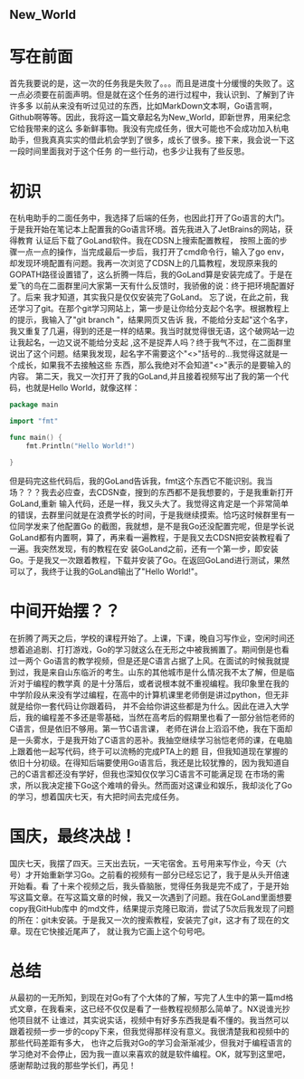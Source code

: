 ## New_World 
# 写在前面
首先我要说的是，这一次的任务我是失败了。。。而且是进度十分缓慢的失败了。这一点必须要在前面声明。但是就在这个任务的进行过程中，我认识到、了解到了许许多多
以前从来没有听过见过的东西，比如MarkDown文本啊，Go语言啊，Github啊等等。因此，我将这一篇文章起名为New_World，即新世界，用来纪念它给我带来的这么
多新鲜事物。我没有完成任务，很大可能也不会成功加入杭电助手，但我真真实实的借此机会学到了很多，成长了很多。接下来，我会说一下这一段时间里面我对于这个任务
的一些行动，也多少让我有了些反思。
# 初识
在杭电助手的二面任务中，我选择了后端的任务，也因此打开了Go语言的大门。于是我开始在笔记本上配置我的Go语言环境。首先我进入了JetBrains的网站，获得教育
认证后下载了GoLand软件。我在CDSN上搜索配置教程，
按照上面的步骤一点一点的操作，当完成最后一步后，我打开了cmd命令行，输入了go env，却发现环境配置有问题。我再一次浏览了CDSN上的几篇教程，发现原来我的
GOPATH路径设置错了，这么折腾一阵后，我的GoLand算是安装完成了。于是在爱飞的鸟在二面群里问大家第一天有什么反馈时，我骄傲的说：终于把环境配置好了。后来
我才知道，其实我只是仅仅安装完了GoLand。
忘了说，在此之前，我还学习了git。在那个git学习网站上，第一步是让你给分支起个名字。根据教程上的提示，我输入了"git branch <bugFix>"，结果网页又告诉
我，不能给分支起"<bugFix>这个名字，我又重复了几遍，得到的还是一样的结果。我当时就觉得很无语，这个破网站一边让我起名<bugFix>，一边又说不能给分支起
<bugFix>,这不是捉弄人吗？终于我气不过，在二面群里说出了这个问题。结果我发现，起名字不需要这个"<>"括号的...我觉得这就是一个成长，如果我不去接触这些
东西，那么我绝对不会知道"<>"表示的是要输入的内容。
第二天，我又一次打开了我的GoLand,并且接着视频写出了我的第一个代码，也就是Hello World，就像这样：
```go
package main

import "fmt"

func main() {
	fmt.Println("Hello World!")

}

```
但是码完这些代码后，我的GoLand告诉我，fmt这个东西它不能识别。我当场？？？我去必应查，去CDSN查，搜到的东西都不是我想要的，于是我重新打开GoLand,重新
输入代码，还是一样，我又头大了。我觉得这肯定是一个非常简单的错误，去群里问就是在浪费学长的时间，于是我继续摸索。恰巧这时候群里有一位同学发来了他配置Go
的截图，我就想，是不是我Go还没配置完呢，但是学长说GoLand都有内置啊，算了，再来看一遍教程，于是我又去CDSN把安装教程看了一遍。我突然发现，有的教程在安
装GoLand之前，还有一个第一步，即安装Go。于是我又一次跟着教程，下载并安装了Go。在返回GoLand进行测试，果然可以了，我终于让我的GoLand输出了"Hello 
World!"。
# 中间开始摆？？
在折腾了两天之后，学校的课程开始了。上课，下课，晚自习写作业，空闲时间还想着追追剧、打打游戏，Go的学习就这么在无形之中被我搁置了。期间倒是也看过一两个
Go语言的教学视频，但是还是C语言占据了上风。在面试的时候我就提到过，我是来自山东临沂的考生。山东的其他城市是什么情况我不太了解，但是临沂对于编程的教学真
的是十分落后，或者说根本就不重视编程。我印象里在我的中学阶段从来没有学过编程，在高中的计算机课里老师倒是讲过python，但无非就是给你一套代码让你跟着码，
并不会给你讲这些都是为什么。因此在进入大学后，我的编程差不多还是零基础，当然在高考后的假期里也看了一部分翁恺老师的C语言，但是依旧不够用。第一节C语言课，
老师在讲台上滔滔不绝，我在下面却是一头雾水，于是我开始了C语言的恶补。我抽空继续学习翁恺老师的课，在电脑上跟着他一起写代码，终于可以流畅的完成PTA上的题
目，但我知道现在掌握的依旧十分初级。在得知后端要使用Go语言后，我还是比较犹豫的，因为我知道自己的C语言都还没有学好，但我也深知仅仅学习C语言不可能满足现
在市场的需求，所以我决定接下Go这个难啃的骨头。然而面对这课业和娱乐，我却淡化了Go的学习，想着国庆七天，有大把时间去完成任务。
# 国庆，最终决战！
国庆七天，我摆了四天。三天出去玩，一天宅宿舍。五号用来写作业，今天（六号）才开始重新学习Go。之前看的视频有一部分已经忘记了，我于是从头开倍速开始看。看
了十来个视频之后，我头昏脑胀，觉得任务我是完不成了，于是开始写这篇文章。在写这篇文章的时候，我又一次遇到了问题。我在GoLand里面想要copy我GitHub库中
的md文件，结果提示克隆已取消，尝试了5次后我发现了问题的所在：git未安装。于是我又一次的搜索教程，安装完了git，这才有了现在的文章。现在它快接近尾声了，
就让我为它画上这个句号吧。
# 总结
从最初的一无所知，到现在对Go有了个大体的了解，写完了人生中的第一篇md格式文章，在我看来，这已经不仅仅是看了一些教程视频那么简单了。NX说谁光抄他项目就不
让谁过，其实说实话，视频中有好多东西我是看不懂的。我当然可以跟着视频一步一步的copy下来，但我觉得那样没有意义。我很清楚我和视频中的那些代码差距有多大，
也许之后我对Go的学习会渐渐减少，但我对于编程语言的学习绝对不会停止，因为我一直以来喜欢的就是软件编程。OK，就写到这里吧，感谢帮助过我的那些学长们，再见！
